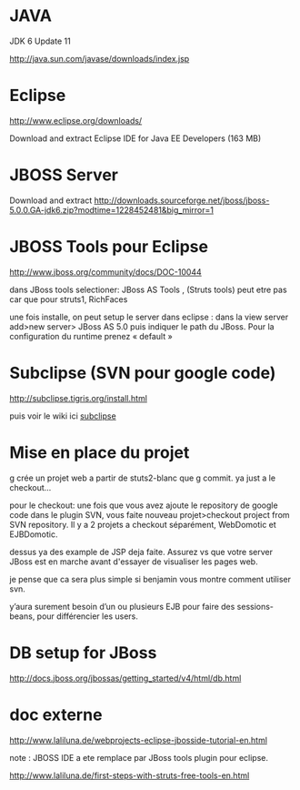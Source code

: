 # JAVA #

JDK 6 Update 11

http://java.sun.com/javase/downloads/index.jsp


# Eclipse #

http://www.eclipse.org/downloads/

Download and extract Eclipse IDE for Java EE Developers (163 MB)



# JBOSS Server #

Download and extract http://downloads.sourceforge.net/jboss/jboss-5.0.0.GA-jdk6.zip?modtime=1228452481&big_mirror=1



# JBOSS Tools pour Eclipse #

http://www.jboss.org/community/docs/DOC-10044



dans JBoss tools selectioner: JBoss AS Tools , (Struts tools) peut etre pas car que pour struts1, RichFaces

une fois installe, on peut setup le server dans eclipse : dans la view server add>new server> JBoss AS 5.0 puis indiquer le path du JBoss. Pour la configuration du runtime prenez « default »





# Subclipse (SVN pour google code) #

http://subclipse.tigris.org/install.html



puis voir le wiki ici [subclipse](subclipse.md)


# Mise en place du projet #
g crée un projet web a partir de stuts2-blanc que g commit. ya just a le checkout…


pour le checkout:
une fois que vous avez ajoute le repository de google code dans le plugin SVN, vous faite nouveau projet>checkout project from SVN repository.
Il y a 2 projets a checkout séparément, WebDomotic et EJBDomotic.



dessus ya des example de JSP deja faite. Assurez vs que votre server JBoss est en marche avant d'essayer de visualiser les pages web.


je pense que ca sera plus simple si benjamin vous montre comment utiliser svn.

y’aura surement besoin d’un ou plusieurs EJB pour faire des sessions-beans, pour différencier les users.



# DB setup for JBoss #

http://docs.jboss.org/jbossas/getting_started/v4/html/db.html


# doc externe #



http://www.laliluna.de/webprojects-eclipse-jbosside-tutorial-en.html



note : JBOSS IDE a ete remplace par JBoss tools plugin pour eclipse.



http://www.laliluna.de/first-steps-with-struts-free-tools-en.html

